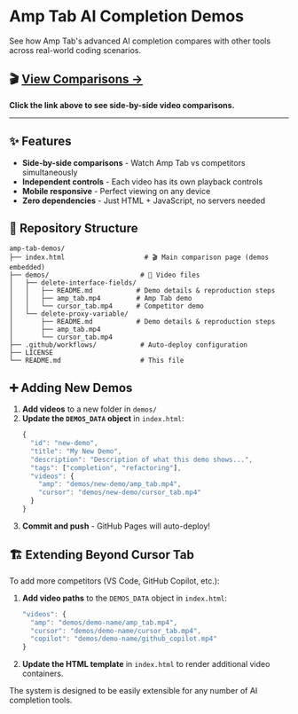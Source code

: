 # Amp Tab AI Completion Demos

See how Amp Tab's advanced AI completion compares with other tools across real-world coding scenarios.

## 🎬 **[View Comparisons →](https://sourcegraph-community.github.io/amp-tab-demos/)**

**Click the link above to see side-by-side video comparisons.**

---

## ✨ Features

- **Side-by-side comparisons** - Watch Amp Tab vs competitors simultaneously  
- **Independent controls** - Each video has its own playback controls
- **Mobile responsive** - Perfect viewing on any device
- **Zero dependencies** - Just HTML + JavaScript, no servers needed

## 📁 Repository Structure

```
amp-tab-demos/
├── index.html                    # 🎬 Main comparison page (demos embedded)
├── demos/                       # 📁 Video files
│   ├── delete-interface-fields/
│   │   ├── README.md           # Demo details & reproduction steps
│   │   ├── amp_tab.mp4         # Amp Tab demo
│   │   └── cursor_tab.mp4      # Competitor demo
│   └── delete-proxy-variable/
│       ├── README.md           # Demo details & reproduction steps
│       ├── amp_tab.mp4
│       └── cursor_tab.mp4
├── .github/workflows/           # Auto-deploy configuration
├── LICENSE
└── README.md                    # This file
```

## ➕ Adding New Demos

1. **Add videos** to a new folder in `demos/`
2. **Update the `DEMOS_DATA` object** in `index.html`:
   ```javascript
   {
     "id": "new-demo",
     "title": "My New Demo", 
     "description": "Description of what this demo shows...",
     "tags": ["completion", "refactoring"],
     "videos": {
       "amp": "demos/new-demo/amp_tab.mp4",
       "cursor": "demos/new-demo/cursor_tab.mp4"
     }
   }
   ```
3. **Commit and push** - GitHub Pages will auto-deploy!

## 🏗️ Extending Beyond Cursor Tab

To add more competitors (VS Code, GitHub Copilot, etc.):

1. **Add video paths** to the `DEMOS_DATA` object in `index.html`:
   ```javascript
   "videos": {
     "amp": "demos/demo-name/amp_tab.mp4",
     "cursor": "demos/demo-name/cursor_tab.mp4", 
     "copilot": "demos/demo-name/github_copilot.mp4"
   }
   ```

2. **Update the HTML template** in `index.html` to render additional video containers.

The system is designed to be easily extensible for any number of AI completion tools.
